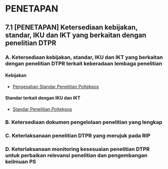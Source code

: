 # PENETAPAN

## 7.1 [PENETAPAN] Ketersediaan kebijakan, standar, IKU dan IKT yang berkaitan dengan penelitian DTPR

### A. Ketersediaan kebijakan, standar, IKU dan IKT yang berkaitan dengan penelitian DTPR terkait keberadaan lembaga penelitian

#### Kebijakan

- [Pengesahan Standar Penelitian Poltekpos](../standar/frontmatters.pdf)


#### Standar terkait dengan IKU dan IKT

- [Standar Penelitian Poltekpos](../standar/standarpenelitian.pdf)

### B. Ketersediaan dokumen pengelolaan penelitian yang lengkap

### C. Keterlaksanaan penelitian DTPR yang merujuk pada RIP

### D. Keterlaksanaan monitoring kesesuaian penelitian DTPR untuk perbaikan relevansi penelitian dan pengembangan keilmuan PS
